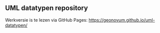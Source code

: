 ## UML datatypen repository

Werkversie is te lezen via GitHub Pages:
<https://geonovum.github.io/uml-datatypen/>

